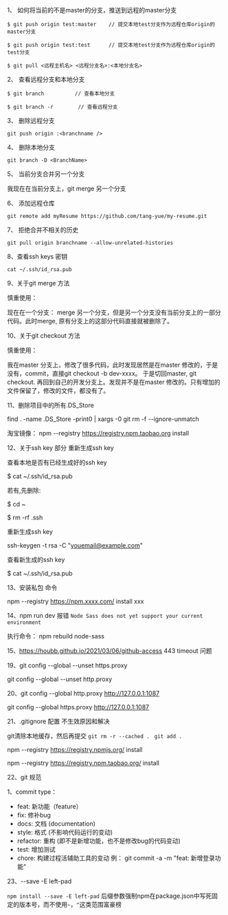1、 如何将当前的不是master的分支，推送到远程的master分支

```
$ git push origin test:master    // 提交本地test分支作为远程仓库origin的master分支

$ git push origin test:test      // 提交本地test分支作为远程仓库origin的test分支

$ git pull <远程主机名> <远程分支名>:<本地分支名>
```

2、 查看远程分支和本地分支

```
$ git branch          // 查看本地分支

$ git branch -r        // 查看远程分支
```
3、 删除远程分支

```
git push origin :<branchname />
```

4、 删除本地分支

`git branch -D <BranchName>`

5、  当前分支合并另一个分支

我现在在当前分支上，git merge 另一个分支

6、 添加远程仓库

`git remote add myResume https://github.com/tang-yue/my-resume.git`

7、 拒绝合并不相关的历史

`git pull origin branchname --allow-unrelated-histories`

8、查看ssh keys 密钥

`cat ~/.ssh/id_rsa.pub`

9、关于git merge 方法

慎重使用：

现在在一个分支： merge 另一个分支，但是另一个分支没有当前分支上的一部分代码。此时merge, 原有分支上的这部分代码直接就被删除了。

10、关于git checkout 方法

慎重使用：

我在master 分支上，修改了很多代码，此时发现居然是在master 修改的，于是没有，commit，直接git checkout -b dev-xxxx。
于是切回master, git checkout. 再回到自己的开发分支上。发现并不是在master 修改的。只有增加的文件保留了，修改的文件，都没有了。


11、删除项目中的所有.DS_Store

find . -name .DS_Store -print0 | xargs -0 git rm -f --ignore-unmatch


淘宝镜像： npm --registry https://registry.npm.taobao.org install

12、关于ssh key 部分  重新生成ssh key

查看本地是否有已经生成好的ssh key

$ cat ~/.ssh/id_rsa.pub

若有,先删除:

$ cd ~

$ rm -rf .ssh

重新生成ssh key

ssh-keygen -t rsa -C "youemail@example.com"

查看新生成的ssh key

$ cat ~/.ssh/id_rsa.pub

13、安装私包 命令


npm --registry https://npm.xxxx.com/ install xxx

14、npm run dev 报错 `Node Sass does not yet support your current environment`

执行命令： npm rebuild node-sass

15、https://houbb.github.io/2021/03/06/github-access  443 timeout 问题

19、git config --global --unset https.proxy

git config --global --unset http.proxy

20、git config --global http.proxy http://127.0.0.1:1087

git config --global https.proxy http://127.0.0.1:1087

21、.gitignore 配置 不生效原因和解决

git清除本地缓存，然后再提交 `git rm -r --cached . ` `git add .`  

npm --registry https://registry.npmjs.org/ install

npm --registry https://registry.npm.taobao.org/ install

22、git 规范

1、commit
type：
- feat: 新功能（feature）
- fix: 修补bug
- docs: 文档 (documentation)
- style: 格式 (不影响代码运行的变动)
- refactor: 重构 (即不是新增功能，也不是修改bug的代码变动)
- test: 增加测试
- chore: 构建过程活辅助工具的变动
例：
git commit -a -m "feat: 新增登录功能"

23、--save -E left-pad

`npm install --save -E left-pad` 后缀参数强制npm在package.json中写死固定的版本号，而不使用`~`，`^`这类范围富豪榜
